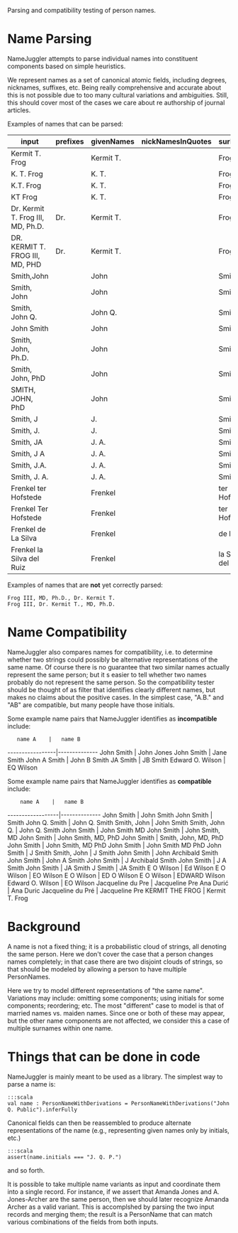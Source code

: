 Parsing and compatibility testing of person names.

Name Parsing
============

NameJuggler attempts to parse individual names into constituent components based on simple heuristics.

We represent names as a set of canonical atomic fields, including degrees, nicknames, suffixes, etc.  Being really comprehensive and accurate about this is not possible due to too many
cultural variations and ambiguities.  Still, this should cover most of the cases we care about re authorship of journal articles.

Examples of names that can be parsed:

input | prefixes | givenNames | nickNamesInQuotes | surNames | hereditySuffix | degrees | preferredFullName
-|-|-|-|-|-|-|-
Kermit T. Frog |  | Kermit T. |  | Frog |  |  |
K. T. Frog |  | K. T. |  | Frog |  |  |
K.T. Frog |  | K. T. |  | Frog |  |  |
KT Frog |  | K. T. |  | Frog |  |  |
Dr. Kermit T. Frog III, MD, Ph.D. | Dr. | Kermit T. |  | Frog | III | M.D. Ph.D. |
DR. KERMIT T. FROG III, MD, PHD | Dr. | Kermit T. |  | Frog | III | M.D. Ph.D. |
Smith,John |  | John |  | Smith |  |  |
Smith, John |  | John |  | Smith |  |  |
Smith, John Q. |  | John Q. |  | Smith |  |  |
John Smith |  | John |  | Smith |  |  |
Smith, John, Ph.D. |  | John |  | Smith |  | Ph.D. |
Smith, John, PhD |  | John |  | Smith |  | Ph.D. |
SMITH, JOHN, PhD |  | John |  | Smith |  | Ph.D. |
Smith, J |  | J. |  | Smith |  |  |
Smith, J. |  | J. |  | Smith |  |  |
Smith, JA |  | J. A. |  | Smith |  |  |
Smith, J A |  | J. A. |  | Smith |  |  |
Smith, J.A. |  | J. A. |  | Smith |  |  |
Smith, J. A. |  | J. A. |  | Smith |  |  |
Frenkel ter Hofstede |  | Frenkel |  | ter Hofstede |  |  |
Frenkel Ter Hofstede |  | Frenkel |  | ter Hofstede |  |  |
Frenkel de La Silva |  | Frenkel |  | de la Silva |  |  |
Frenkel la Silva del Ruiz |  | Frenkel |  | la Silva del Ruiz |  |

Examples of names that are __not__ yet correctly parsed:

    Frog III, MD, Ph.D., Dr. Kermit T.
    Frog III, Dr. Kermit T., MD, Ph.D.

Name Compatibility
==================

NameJuggler also compares names for compatibility, i.e. to determine whether two strings could possibly be alternative representations of the same name.  Of course there is no guarantee that two similar names actually represent the same person; but it
s easier to tell whether two names probably do not represent the same person.  So the compatibility tester should be thought of as filter that identifies clearly different names, but makes no claims about the positive cases.  In the simplest case, "A.B." and "AB" are compatible, but many people have those initials.

Some example name pairs that NameJuggler identifies as __incompatible__ include:

       name A    |   name B
-----------------|--------------
      John Smith | John Jones
      John Smith | Jane Smith
    John A Smith | John B Smith
        JA Smith | JB Smith
Edward O. Wilson | EQ Wilson

Some example name pairs that NameJuggler identifies as __compatible__ include:

        name A    |   name B
------------------|--------------
       John Smith | John Smith
       John Smith | Smith
    John Q. Smith | John Q. Smith
      Smith, John | John Smith
   Smith, John Q. | John Q. Smith
       John Smith | John Smith MD
       John Smith | John Smith, MD
       John Smith | John Smith, MD, PhD
       John Smith | Smith, John, MD, PhD
       John Smith | John Smith, MD PhD
       John Smith | John Smith MD PhD
       John Smith | J Smith
      Smith, John | J Smith
       John Smith | John Archibald Smith
       John Smith | John A Smith
       John Smith | J Archibald Smith
       John Smith | J A Smith
       John Smith | JA Smith
          J Smith | JA Smith
       E O Wilson | Ed Wilson
       E O Wilson | EO Wilson
       E O Wilson | ED O Wilson
       E O Wilson | EDWARD Wilson
 Edward O. Wilson | EO Wilson
Jacqueline du Pre | Jacqueline Pre
        Ana Durić | Ana Duric
Jacqueline du Pré | Jacqueline Pre
  KERMIT THE FROG | Kermit T. Frog



Background
==========

A name is not a fixed thing; it is a probabilistic cloud of strings, all denoting the same person.  Here we don't cover the case that a person changes
names completely; in that case there are two disjoint clouds of strings, so that should be modeled by allowing a person to have multiple PersonNames.

Here we try to model different representations of "the same name".  Variations may include: omitting some components; using initials for some components;
reordering; etc.  The most "different" case to model is that of married names vs. maiden names.  Since one or both of these may appear,
but the other name components are not affected, we consider this a case of multiple surnames within one name.


Things that can be done in code
===============================

NameJuggler is mainly meant to be used as a library.  The simplest way to parse a name is:

    :::scala
    val name : PersonNameWithDerivations = PersonNameWithDerivations("John Q. Public").inferFully

Canonical fields can then be reassembled to produce alternate representations of the name (e.g., representing given names only by initials, etc.)

    :::scala
    assert(name.initials === "J. Q. P.")

and so forth.

It is possible to take multiple name variants as input and coordinate them into a single record.  For instance,
if we assert that Amanda Jones and A. Jones-Archer are the same person, then we should later recognize Amanda Archer as a valid variant.  This is accomplshed by parsing the two
input records and merging them; the result is a PersonName that can match various combinations of the fields from both inputs.


